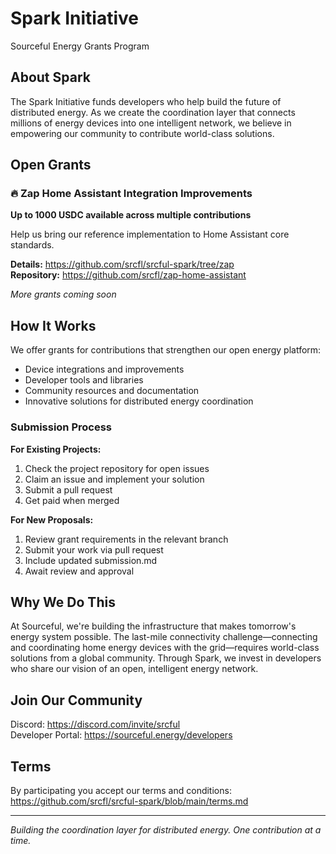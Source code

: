 # Spark Initiative
Sourceful Energy Grants Program

## About Spark

The Spark Initiative funds developers who help build the future of distributed energy. As we create the coordination layer that connects millions of energy devices into one intelligent network, we believe in empowering our community to contribute world-class solutions.

## Open Grants

### 🔥 Zap Home Assistant Integration Improvements
**Up to 1000 USDC available across multiple contributions**

Help us bring our reference implementation to Home Assistant core standards.

**Details:** https://github.com/srcfl/srcful-spark/tree/zap  
**Repository:** https://github.com/srcfl/zap-home-assistant

*More grants coming soon*

## How It Works

We offer grants for contributions that strengthen our open energy platform:
- Device integrations and improvements
- Developer tools and libraries
- Community resources and documentation
- Innovative solutions for distributed energy coordination

### Submission Process

**For Existing Projects:**
1. Check the project repository for open issues
2. Claim an issue and implement your solution
3. Submit a pull request
4. Get paid when merged

**For New Proposals:**
1. Review grant requirements in the relevant branch
2. Submit your work via pull request
3. Include updated submission.md
4. Await review and approval

## Why We Do This

At Sourceful, we're building the infrastructure that makes tomorrow's energy system possible. The last-mile connectivity challenge—connecting and coordinating home energy devices with the grid—requires world-class solutions from a global community. Through Spark, we invest in developers who share our vision of an open, intelligent energy network.

## Join Our Community

Discord: https://discord.com/invite/srcful  
Developer Portal: https://sourceful.energy/developers

## Terms

By participating you accept our terms and conditions: https://github.com/srcfl/srcful-spark/blob/main/terms.md

---

*Building the coordination layer for distributed energy. One contribution at a time.*
